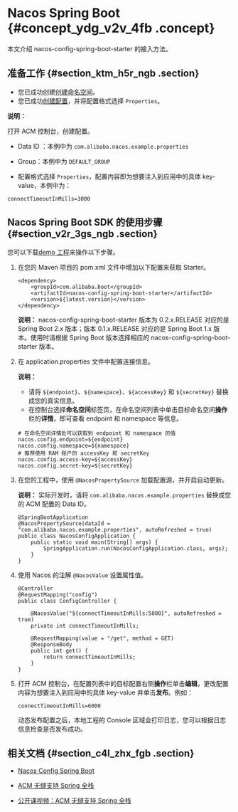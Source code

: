 # Nacos Spring Boot {#concept_ydg_v2v_4fb .concept}

本文介绍 nacos-config-spring-boot-starter 的接入方法。

## 准备工作 {#section_ktm_h5r_ngb .section}

-   您已成功创建[创建命名空间](../../../../cn.zh-CN/用户指南/创建命名空间.md#)。
-   您已成功[创建配置](../../../../cn.zh-CN/用户指南/创建配置.md#)，并将配置格式选择 `Properties`。

**说明：** 

打开 ACM 控制台，创建配置。

-   Data ID ：本例中为 `com.alibaba.nacos.example.properties`

-   Group：本例中为 `DEFAULT_GROUP`
-   配置格式选择 `Properties`，配置内容即为想要注入到应用中的具体 key-value，本例中为：


```
connectTimeoutInMills=3000
```

## Nacos Spring Boot SDK 的使用步骤 {#section_v2r_3gs_ngb .section}

您可以下载[demo 工程](https://github.com/nacos-group/nacos-examples/tree/acm/nacos-spring-boot-example/nacos-spring-boot-config-example)来操作以下步骤。

1.  在您的 Maven 项目的 pom.xml 文件中增加以下配置来获取 Starter。

    ```
    <dependency>
        <groupId>com.alibaba.boot</groupId>
        <artifactId>nacos-config-spring-boot-starter</artifactId>
        <version>${latest.version}</version>
    </dependency>
    ```

    **说明：** nacos-config-spring-boot-starter 版本为 0.2.x.RELEASE 对应的是 Spring Boot 2.x 版本；版本 0.1.x.RELEASE 对应的是 Spring Boot 1.x 版本。使用时请根据 Spring Boot 版本选择相应的 nacos-config-spring-boot-starter 版本。

2.  在 application.properties 文件中配置连接信息。

    **说明：** 

    -   请将 `${endpoint}`、`${namespace}`、`${accessKey}` 和 `${secretKey}` 替换成您的真实信息。
    -   在控制台选择**命名空间**标签页，在命名空间列表中单击目标命名空间**操作**栏的**详情**，即可查看 endpoint 和 namespace 等信息。
    ```
    # 在命名空间详情处可以获取到 endpoint 和 namespace 的值
    nacos.config.endpoint=${endpoint}
    nacos.config.namespace=${namespace}
    # 推荐使用 RAM 账户的 accessKey 和 secretKey
    nacos.config.access-key=${accessKey}
    nacos.config.secret-key=${secretKey}
    
    ```

3.  在您的工程中，使用 `@NacosPropertySource` 加载配置源，并开启自动更新。

    **说明：** 实际开发时，请将 `com.alibaba.nacos.example.properties` 替换成您的 ACM 配置的 Data ID。

    ```
    @SpringBootApplication
    @NacosPropertySource(dataId = "com.alibaba.nacos.example.properties", autoRefreshed = true)
    public class NacosConfigApplication {
        public static void main(String[] args) {
            SpringApplication.run(NacosConfigApplication.class, args);
        }
    }
    ```

4.  使用 Nacos 的注解 `@NacosValue` 设置属性值。

    ```
    @Controller
    @RequestMapping("config")
    public class ConfigController {
        
        @NacosValue("${connectTimeoutInMills:5000}", autoRefreshed = true)
        private int connectTimeoutInMills;
      
        @RequestMapping(value = "/get", method = GET)
        @ResponseBody
        public int get() {
            return connectTimeoutInMills;
        }
    }
    ```

5.  打开 ACM 控制台，在配置列表中的目标配置右侧**操作**栏单击**编辑**，更改配置内容为想要注入到应用中的具体 key-value 并单击**发布**。例如：

    ```
    connectTimeoutInMills=6000
    ```

    动态发布配置之后，本地工程的 Console 区域会打印日志，您可以根据日志信息检查是否发布成功。


## 相关文档 {#section_c4l_zhx_fgb .section}

-    [Nacos Config Spring Boot](https://github.com/nacos-group/nacos-spring-boot-project/blob/master/NACOS-CONFIG-QUICK-START.md)

-   [ACM 无缝支持 Spring 全栈](https://yq.aliyun.com/articles/688108)
-   [公开课视频：ACM 无缝支持 Spring 全栈](https://yq.aliyun.com/live/853)

